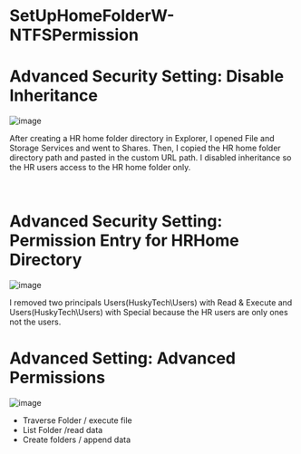 # SetUpHomeFolderW-NTFSPermission

<h1>Advanced Security Setting: Disable Inheritance</h1>

![image](https://github.com/user-attachments/assets/e54be792-b8d5-4de5-9a67-433e3b2c3dee)

<p>
  After creating a HR home folder directory in Explorer, I opened File and Storage Services and went to Shares.
  Then, I copied the HR home folder directory path and pasted in the custom URL path. I disabled inheritance so the HR users access to the HR home folder only.
</p>

<br>

<h1>Advanced Security Setting: Permission Entry for HRHome Directory</h1>

![image](https://github.com/user-attachments/assets/ed2de5a9-ce52-47bf-ad15-46461a1edf7c)

<p>
  I removed two principals Users(HuskyTech\Users) with Read & Execute and Users(HuskyTech\Users) with Special
  because the HR users are only ones not the users.
  
</p>

<h1>Advanced Setting: Advanced Permissions</h1>

![image](https://github.com/user-attachments/assets/8bfb5a54-b5a8-46a9-a4b6-2b6d7737d6a0)

<p>
  <ul>
    <li>Traverse Folder / execute file</li>
    <li>List Folder /read data</li>
    <li>Create folders / append data</li>
  </ul>
</p>
